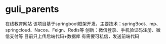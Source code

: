 # guli_parents
在线教育网站
该项目基于springboot框架开发，主要技术：springBoot、mp、springcloud、Nacos、Feign、Redis等
创新：微信登录、手机验证码注册、微信支付等
目前只上传后端代码+数据库
有需要可私信，发送前端代码
